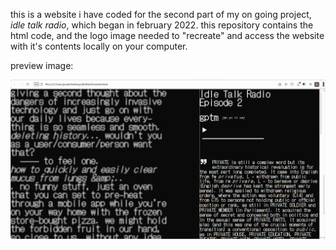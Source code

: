 <p>this is a website i have coded for the second part of my on going project, <i>idle talk radio</i>, which began in february 2022. this repository contains the html code, and the logo image needed to "recreate" and access the website with it's contents locally on your computer. </p>
<p>preview image:</p>
<img src="https://github.com/cottonislatin4bacon-prog/idr2/blob/main/idr2_preview.png">
